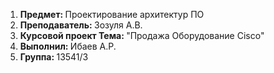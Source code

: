 1) <strong> Предмет: </strong> Проектирование архитектур ПО 
2) <strong> Преподаватель: </strong> Зозуля А.В.
3) <strong>Курсовой проект Тема: </strong> "Продажа Оборудование Cisco"
4) <strong>Выполнил: </strong> Ибаев А.Р.
5) <strong>Группа: </strong> 13541/3
